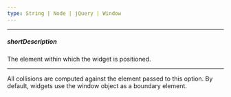 ```yaml
---
type: String | Node | jQuery | Window
---
```

---
##### shortDescription
The element within which the widget is positioned.

---
All collisions are computed against the element passed to this option. By default, widgets use the window object as a boundary element.